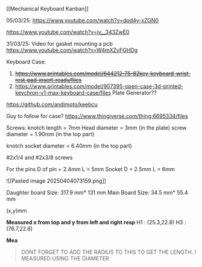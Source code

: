 [[Mechanical Keyboard Kanban]]

05/03/25:
https://www.youtube.com/watch?v=dpd4y-xZGN0

https://www.youtube.com/watch?v=iv__343ZwE0

31/03/25:
Video for gasket mounting a pcb
https://www.youtube.com/watch?v=W4mXZvFGHDg


Keyboard Case:
1. ~~https://www.printables.com/model/644212-75-82key-keyboard-wrist-rest-pad-insert-ready/files~~
2. https://www.printables.com/model/907395-open-case-3d-printed-keychron-v1-max-keyboard-case/files
Plate Generator??

https://github.com/andimoto/keebcu

Guy to follow for case?
https://www.thingiverse.com/thing:6695334/files

Screws:
knotch length = 7mm
Head diameter = 3mm (in the plate)
screw diameter = 1.90mm (in the top part)

knotch socket diameter = 6.40mm (in the top part)

#2x1/4 and #2x3/8 screws

For the pins
D of pin = 2.4mm     L = 5mm
Socket
D = 2.5mm    L = 6mm

![[Pasted image 20250404073159.png]]


Daughter board Size: 317.9 mm* 131 mm
Main Board Size: 34.5 mm* 55.4 mm

(x,y)mm

**Measured x from top and y from left and right resp**
H1 : (25.3,22.8)
H3 : (76.7,22.8)

**Mea**

> DONT FORGET TO ADD THE RADIUS TO THIS TO GET THE LENGTH.
> I MEASURED USING THE DIAMETER
